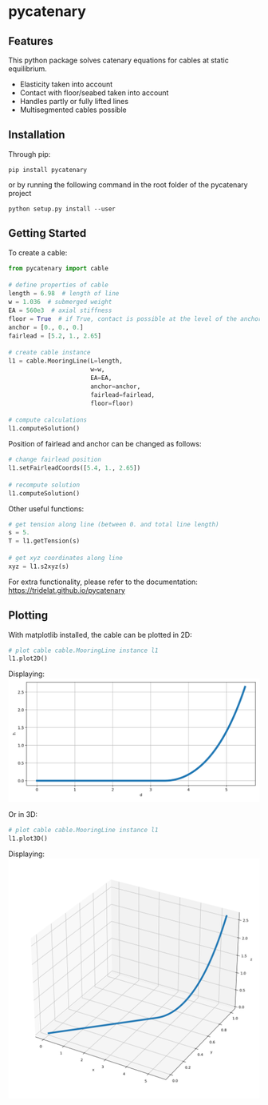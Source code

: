 # pycatenary

## Features

This python package solves catenary equations for cables at static equilibrium.

- Elasticity taken into account
- Contact with floor/seabed taken into account
- Handles partly or fully lifted lines
- Multisegmented cables possible

## Installation

Through pip:

```
pip install pycatenary
```

or by running the following command in the root folder of the pycatenary project

```
python setup.py install --user
```

## Getting Started

To create a cable:

```python
from pycatenary import cable

# define properties of cable
length = 6.98  # length of line
w = 1.036  # submerged weight
EA = 560e3  # axial stiffness
floor = True  # if True, contact is possible at the level of the anchor
anchor = [0., 0., 0.]
fairlead = [5.2, 1., 2.65]

# create cable instance
l1 = cable.MooringLine(L=length,
                       w=w,
                       EA=EA,
                       anchor=anchor,
                       fairlead=fairlead,
                       floor=floor)

# compute calculations
l1.computeSolution()
```

Position of fairlead and anchor can be changed as follows:

```python
# change fairlead position
l1.setFairleadCoords([5.4, 1., 2.65])

# recompute solution
l1.computeSolution()
```

Other useful functions:

```python
# get tension along line (between 0. and total line length)
s = 5.
T = l1.getTension(s)

# get xyz coordinates along line
xyz = l1.s2xyz(s)

```

For extra functionality, please refer to the documentation: https://tridelat.github.io/pycatenary

## Plotting

With matplotlib installed, the cable can be plotted in 2D:

```python
# plot cable cable.MooringLine instance l1
l1.plot2D()
```

Displaying:
![plot2D](docs/source/line_plot_2D.svg)

Or in 3D:

```python
# plot cable cable.MooringLine instance l1
l1.plot3D()
```

Displaying:
![plot3D](docs/source/line_plot_3D.svg)
